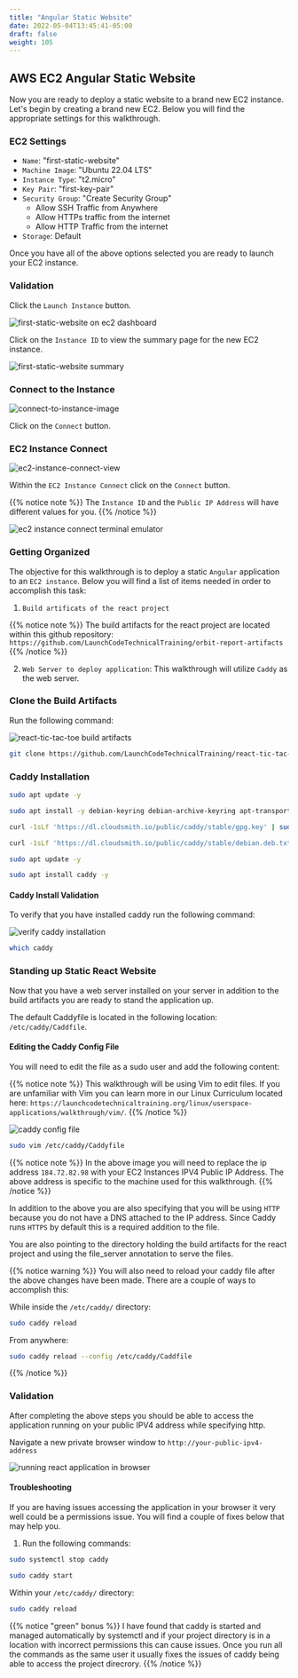 ```yaml
---
title: "Angular Static Website"
date: 2022-05-04T13:45:41-05:00
draft: false
weight: 105
---
```


## AWS EC2 Angular Static Website

Now you are ready to deploy a static website to a brand new EC2 instance. Let's begin by creating a brand new EC2. Below you will find the appropriate settings for this walkthrough.

### EC2 Settings

- `Name`: "first-static-website"
- `Machine Image`: "Ubuntu 22.04 LTS"
- `Instance Type`: "t2.micro"
- `Key Pair`: "first-key-pair"
- `Security Group`: "Create Security Group"
	- Allow SSH Traffic from Anywhere
	- Allow HTTPs traffic from the internet
	- Allow HTTP Traffic from the internet
- `Storage`: Default


Once you have all of the above options selected you are ready to launch your EC2 instance.

### Validation

Click the `Launch Instance` button.

![first-static-website on ec2 dashboard](pictures/first-static-website.png?classes=border)

Click on the `Instance ID` to view the summary page for the new EC2 instance.

![first-static-website summary](pictures/first-static-website-summary.png?classes=border)


### Connect to the Instance

![connect-to-instance-image](pictures/first-static-website-summary.png?classes=border)

Click on the `Connect` button.

### EC2 Instance Connect

![ec2-instance-connect-view](pictures/ec2-instance-connect.png?classes=border)

Within the `EC2 Instance Connect` click on the `Connect` button.

{{% notice note %}}
The `Instance ID` and the `Public IP Address` will have different values for you.
{{% /notice %}}

![ec2 instance connect terminal emulator](pictures/ec2-instance-connect-terminal-emulator.png?classes=border)

### Getting Organized

The objective for this walkthrough is to deploy a static `Angular` application to an `EC2 instance`. Below you will find a list of items needed in order to accomplish this task:
1. `Build artificats of the react project`

{{% notice note %}}
The build artifacts for the react project are located within this github repository: `https://github.com/LaunchCodeTechnicalTraining/orbit-report-artifacts`
{{% /notice %}}

2. `Web Server to deploy application`: This walkthrough will utilize `Caddy` as the web server.


### Clone the Build Artifacts

Run the following command:

![react-tic-tac-toe build artifacts](pictures/react-build-artifacts.png?classes=border)

```bash
git clone https://github.com/LaunchCodeTechnicalTraining/react-tic-tac-toe-build-artifacts.git
```

### Caddy Installation

```bash
sudo apt update -y

sudo apt install -y debian-keyring debian-archive-keyring apt-transport-https

curl -1sLf 'https://dl.cloudsmith.io/public/caddy/stable/gpg.key' | sudo gpg --dearmor -o /usr/share/keyrings/caddy-stable-archive-keyring.gpg

curl -1sLf 'https://dl.cloudsmith.io/public/caddy/stable/debian.deb.txt' | sudo tee /etc/apt/sources.list.d/caddy-stable.list

sudo apt update -y

sudo apt install caddy -y
```

#### Caddy Install Validation

To verify that you have installed caddy run the following command:

![verify caddy installation](pictures/which-caddy.png?classes=border)

```bash
which caddy
```

### Standing up Static React Website

Now that you have a web server installed on your server in addition to the build artifacts you are ready to stand the application up.

The default Caddyfile is located in the following location: `/etc/caddy/Caddfile`.

#### Editing the Caddy Config File

You will need to edit the file as a sudo user and add the following content:

{{% notice note %}}
This walkthrough will be using Vim to edit files. If you are unfamiliar with Vim you can learn more in our Linux Curriculum located here: `https://launchcodetechnicaltraining.org/linux/userspace-applications/walkthrough/vim/`.
{{% /notice %}}

![caddy config file ](pictures/caddy-config-file.png?classes=border)

```bash
sudo vim /etc/caddy/Caddyfile
```

{{% notice note %}}
In the above image you will need to replace the ip address `184.72.82.98` with your EC2 Instances IPV4 Public IP Address. The above address is specific to the machine used for this walkthrough.
{{% /notice %}}

In addition to the above you are also specifying that you will be using `HTTP` because you do not have a DNS attached to the IP address. Since Caddy runs `HTTPS` by default this is a required addition to the file.

You are also pointing to the directory holding the build artifacts for the react project and using the file_server annotation to serve the files.

{{% notice warning %}}
You will also need to reload your caddy file after the above changes have been made. There are a couple of ways to accomplish this:

While inside the `/etc/caddy/` directory:
```bash
sudo caddy reload
```

From anywhere:
```bash
sudo caddy reload --config /etc/caddy/Caddfile
```
{{% /notice %}}

### Validation

After completing the above steps you should be able to access the application running on your public IPV4 address while specifying http.

Navigate a new private browser window to `http://your-public-ipv4-address`

![running react application in browser](pictures/react-app-browser.png?classes=border)

#### Troubleshooting

If you are having issues accessing the application in your browser it very well could be a permissions issue. You will find a couple of fixes below that may help you.

1. Run the following commands:
```bash
sudo systemctl stop caddy
```

```bash
sudo caddy start
```

Within your `/etc/caddy/` directory:
```bash
sudo caddy reload
```
{{% notice "green" bonus %}}
I have found that caddy is started and managed automatically by systemctl and if your project directory is in a location with incorrect permissions this can cause issues. Once you run all the commands as the same user it usually fixes the issues of caddy being able to access the project direcrory.
{{% /notice %}}



